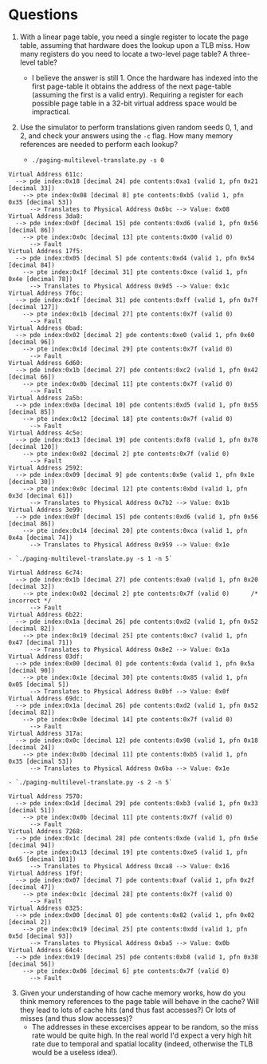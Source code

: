 # Questions
1. With a linear page table, you need a single register to locate the page table, assuming that hardware does the lookup upon a TLB miss. How many registers do you need to locate a two-level page table? A three-level table?
    - I believe the answer is still 1. Once the hardware has indexed into the first page-table it obtains the address of the next page-table (assuming the first is a valid entry). Requiring a register for each possible page table in a 32-bit virtual address space would be impractical. 

2. Use the simulator to perform translations given random seeds 0, 1, and 2, and check your answers using the `-c` flag. How many memory references are needed to perform each lookup?
    - `./paging-multilevel-translate.py -s 0`

```
Virtual Address 611c: 
  --> pde index:0x18 [decimal 24] pde contents:0xa1 (valid 1, pfn 0x21 [decimal 33])
    --> pte index:0x08 [decimal 8] pte contents:0xb5 (valid 1, pfn 0x35 [decimal 53])
      --> Translates to Physical Address 0x6bc --> Value: 0x08
Virtual Address 3da8:
  --> pde index:0x0f [decimal 15] pde contents:0xd6 (valid 1, pfn 0x56 [decimal 86])
    --> pte index:0x0c [decimal 13] pte contents:0x00 (valid 0)
      --> Fault
Virtual Address 17f5:
  --> pde index:0x05 [decimal 5] pde contents:0xd4 (valid 1, pfn 0x54 [decimal 84])
    --> pte index:0x1f [decimal 31] pte contents:0xce (valid 1, pfn 0x4e [decimal 78])
      --> Translates to Physical Address 0x9d5 --> Value: 0x1c
Virtual Address 7f6c:
  --> pde index:0x1f [decimal 31] pde contents:0xff (valid 1, pfn 0x7f [decimal 127])
    --> pte index:0x1b [decimal 27] pte contents:0x7f (valid 0)
      --> Fault
Virtual Address 0bad:
  --> pde index:0x02 [decimal 2] pde contents:0xe0 (valid 1, pfn 0x60 [decimal 96])
    --> pte index:0x1d [decimal 29] pte contents:0x7f (valid 0)
      --> Fault
Virtual Address 6d60:
  --> pde index:0x1b [decimal 27] pde contents:0xc2 (valid 1, pfn 0x42 [decimal 66])
    --> pte index:0x0b [decimal 11] pte contents:0x7f (valid 0)
      --> Fault
Virtual Address 2a5b:
  --> pde index:0x0a [decimal 10] pde contents:0xd5 (valid 1, pfn 0x55 [decimal 85])
    --> pte index:0x12 [decimal 18] pte contents:0x7f (valid 0)
      --> Fault
Virtual Address 4c5e:
  --> pde index:0x13 [decimal 19] pde contents:0xf8 (valid 1, pfn 0x78 [decimal 120])
    --> pte index:0x02 [decimal 2] pte contents:0x7f (valid 0)
      --> Fault
Virtual Address 2592:
  --> pde index:0x09 [decimal 9] pde contents:0x9e (valid 1, pfn 0x1e [decimal 30])
    --> pte index:0x0c [decimal 12] pte contents:0xbd (valid 1, pfn 0x3d [decimal 61])
      --> Translates to Physical Address 0x7b2 --> Value: 0x1b
Virtual Address 3e99:
  --> pde index:0x0f [decimal 15] pde contents:0xd6 (valid 1, pfn 0x56 [decimal 86])
    --> pte index:0x14 [decimal 20] pte contents:0xca (valid 1, pfn 0x4a [decimal 74])
      --> Translates to Physical Address 0x959 --> Value: 0x1e
```

    - `./paging-multilevel-translate.py -s 1 -n 5`

```
Virtual Address 6c74: 
  --> pde index:0x1b [decimal 27] pde contents:0xa0 (valid 1, pfn 0x20 [decimal 32])
    --> pte index:0x02 [decimal 2] pte contents:0x7f (valid 0)      /* incorrect */
      --> Fault
Virtual Address 6b22:
  --> pde index:0x1a [decimal 26] pde contents:0xd2 (valid 1, pfn 0x52 [decimal 82])
    --> pte index:0x19 [decimal 25] pte contents:0xc7 (valid 1, pfn 0x47 [decimal 71])
      --> Translates to Physical Address 0x8e2 --> Value: 0x1a
Virtual Address 03df:
  --> pde index:0x00 [decimal 0] pde contents:0xda (valid 1, pfn 0x5a [decimal 90])
    --> pte index:0x1e [decimal 30] pte contents:0x85 (valid 1, pfn 0x05 [decimal 5])
      --> Translates to Physical Address 0x0bf --> Value: 0x0f
Virtual Address 69dc:
  --> pde index:0x1a [decimal 26] pde contents:0xd2 (valid 1, pfn 0x52 [decimal 82])
    --> pte index:0x0e [decimal 14] pte contents:0x7f (valid 0)
      --> Fault
Virtual Address 317a:
  --> pde index:0x0c [decimal 12] pde contents:0x98 (valid 1, pfn 0x18 [decimal 24])
    --> pte index:0x0b [decimal 11] pte contents:0xb5 (valid 1, pfn 0x35 [decimal 53])
      --> Translates to Physical Address 0x6ba --> Value: 0x1e
```

    - `./paging-multilevel-translate.py -s 2 -n 5`

```
Virtual Address 7570:
  --> pde index:0x1d [decimal 29] pde contents:0xb3 (valid 1, pfn 0x33 [decimal 51])
    --> pte index:0x0b [decimal 11] pte contents:0x7f (valid 0)
      --> Fault
Virtual Address 7268:
  --> pde index:0x1c [decimal 28] pde contents:0xde (valid 1, pfn 0x5e [decimal 94])
    --> pte index:0x13 [decimal 19] pte contents:0xe5 (valid 1, pfn 0x65 [decimal 101])
      --> Translates to Physical Address 0xca8 --> Value: 0x16
Virtual Address 1f9f:
  --> pde index:0x07 [decimal 7] pde contents:0xaf (valid 1, pfn 0x2f  [decimal 47])
    --> pte index:0x1c [decimal 28] pte contents:0x7f (valid 0)
      --> Fault
Virtual Address 0325:
  --> pde index:0x00 [decimal 0] pde contents:0x82 (valid 1, pfn 0x02  [decimal 2])
    --> pte index:0x19 [decimal 25] pte contents:0xdd (valid 1, pfn 0x5d [decimal 93])
      --> Translates to Physical Address 0xba5 --> Value: 0x0b
Virtual Address 64c4: 
  --> pde index:0x19 [decimal 25] pde contents:0xb8 (valid 1, pfn 0x38  [decimal 56])
    --> pte index:0x06 [decimal 6] pte contents:0x7f (valid 0)
      --> Fault
```

3. Given your understanding of how cache memory works, how do you think memory references to the page table will behave in the cache? Will they lead to lots of cache hits (and thus fast accesses?) Or lots of misses (and thus slow accesses)?
    - The addresses in these excercises appear to be random, so the miss rate would be quite high. In the real world I'd expect a very high hit rate due to temporal and spatial locality (indeed, otherwise the TLB would be a useless idea!). 
